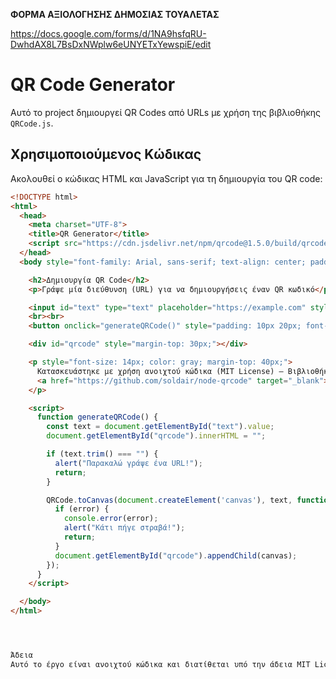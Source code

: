 **ΦΟΡΜΑ ΑΞΙΟΛΟΓΗΣΗΣ ΔΗΜΟΣΙΑΣ ΤΟΥΑΛΕΤΑΣ**

https://docs.google.com/forms/d/1NA9hsfqRU-DwhdAX8L7BsDxNWplw6eUNYETxYewspiE/edit

# QR Code Generator

Αυτό το project δημιουργεί QR Codes από URLs με χρήση της βιβλιοθήκης `QRCode.js`.

## Χρησιμοποιούμενος Κώδικας

Ακολουθεί ο κώδικας HTML και JavaScript για τη δημιουργία του QR code:

```html
<!DOCTYPE html>
<html>
  <head>
    <meta charset="UTF-8">
    <title>QR Generator</title>
    <script src="https://cdn.jsdelivr.net/npm/qrcode@1.5.0/build/qrcode.min.js"></script>
  </head>
  <body style="font-family: Arial, sans-serif; text-align: center; padding: 40px;">

    <h2>Δημιουργία QR Code</h2>
    <p>Γράψε μία διεύθυνση (URL) για να δημιουργήσεις έναν QR κωδικό</p>

    <input id="text" type="text" placeholder="https://example.com" style="width: 300px; padding: 10px;">
    <br><br>
    <button onclick="generateQRCode()" style="padding: 10px 20px; font-size: 16px;">Φτιάξε QR</button>

    <div id="qrcode" style="margin-top: 30px;"></div>

    <p style="font-size: 14px; color: gray; margin-top: 40px;">
      Κατασκευάστηκε με χρήση ανοιχτού κώδικα (MIT License) – Βιβλιοθήκη: 
      <a href="https://github.com/soldair/node-qrcode" target="_blank">QRCode.js</a>
    </p>

    <script>
      function generateQRCode() {
        const text = document.getElementById("text").value;
        document.getElementById("qrcode").innerHTML = "";

        if (text.trim() === "") {
          alert("Παρακαλώ γράψε ένα URL!");
          return;
        }

        QRCode.toCanvas(document.createElement('canvas'), text, function (error, canvas) {
          if (error) {
            console.error(error);
            alert("Κάτι πήγε στραβά!");
            return;
          }
          document.getElementById("qrcode").appendChild(canvas);
        });
      }
    </script>

  </body>
</html>




Άδεια
Αυτό το έργο είναι ανοιχτού κώδικα και διατίθεται υπό την άδεια MIT License.
